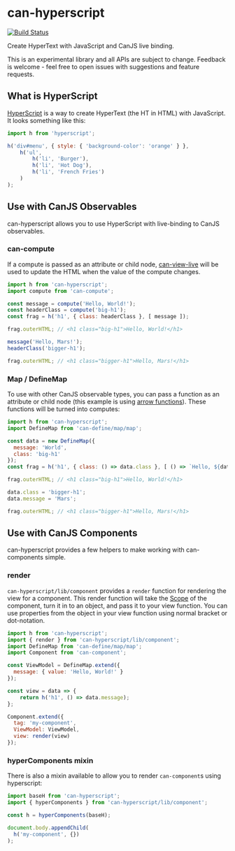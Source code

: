 # can-hyperscript

[![Build Status](https://travis-ci.org/phillipskevin/can-hyperscript.png?branch=master)](https://travis-ci.org/phillipskevin/can-hyperscript)

Create HyperText with JavaScript and CanJS live binding.

This is an experimental library and all APIs are subject to change. Feedback is welcome - feel free to open issues with suggestions and feature requests.

## What is HyperScript

[HyperScript](https://github.com/hyperhype/hyperscript) is a way to create HyperText (the HT in HTML) with JavaScript. It looks something like this:

```js
import h from 'hyperscript';

h('div#menu', { style: { 'background-color': 'orange' } },
    h('ul',
        h('li', 'Burger'),
        h('li', 'Hot Dog'),
        h('li', 'French Fries')
    )
);
```

## Use with CanJS Observables

can-hyperscript allows you to use HyperScript with live-binding to CanJS observables.

### can-compute

If a compute is passed as an attribute or child node, [can-view-live](http://canjs.com/doc/can-view-live.html) will be used to update the HTML when the value of the compute changes.

```js
import h from 'can-hyperscript';
import compute from 'can-compute';

const message = compute('Hello, World!');
const headerClass = compute('big-h1');
const frag = h('h1', { class: headerClass }, [ message ]);

frag.outerHTML; // <h1 class="big-h1">Hello, World!</h1>

message('Hello, Mars!');
headerClass('bigger-h1');

frag.outerHTML; // <h1 class="bigger-h1">Hello, Mars!</h1>
```

### Map / DefineMap

To use with other CanJS observable types, you can pass a function as an attribute or child node (this example is using [arrow functions](https://developer.mozilla.org/en-US/docs/Web/JavaScript/Reference/Functions/Arrow_functions)). These functions will be turned into computes:

```js
import h from 'can-hyperscript';
import DefineMap from 'can-define/map/map';

const data = new DefineMap({
  message: 'World',
  class: 'big-h1'
});
const frag = h('h1', { class: () => data.class }, [ () => `Hello, ${data.message}!` ]);

frag.outerHTML; // <h1 class="big-h1">Hello, World!</h1>

data.class = 'bigger-h1';
data.message = 'Mars';

frag.outerHTML; // <h1 class="bigger-h1">Hello, Mars!</h1>
```

## Use with CanJS Components

can-hyperscript provides a few helpers to make working with can-components simple.

### render

`can-hyperscript/lib/component` provides a `render` function for rendering the view for a component. This render function will take the [Scope](http://canjs.com/doc/can-view-scope.html) of the component, turn it in to an object, and pass it to your view function. You can use properties from the object in your view function using normal bracket or dot-notation.

```js
import h from 'can-hyperscript';
import { render } from 'can-hyperscript/lib/component';
import DefineMap from 'can-define/map/map';
import Component from 'can-component';

const ViewModel = DefineMap.extend({
  message: { value: 'Hello, World!' }
});

const view = data => {
	return h('h1', () => data.message);
};

Component.extend({
  tag: 'my-component',
  ViewModel: ViewModel,
  view: render(view)
});
```

### hyperComponents mixin

There is also a mixin available to allow you to render `can-component`s using hyperscript:

```js
import baseH from 'can-hyperscript';
import { hyperComponents } from 'can-hyperscript/lib/component';

const h = hyperComponents(baseH);

document.body.appendChild(
  h('my-component', {})
);
```
